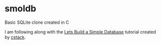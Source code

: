 # smoldb
Basic SQLite clone created in C

I am following along with the [Lets Build a Simple Database](https://cstack.github.io/db_tutorial/) tutorial created by [cstack](https://github.com/cstack).